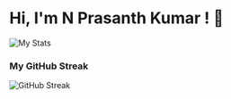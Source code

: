 
# Hi, I'm N Prasanth Kumar ! 👋

![My Stats](https://github-readme-stats.vercel.app/api?username=N-PrasanthKumar&theme=vue-dark&show_icons=true&hide_border=true&count_private=true&custom_title_color=FF5733)

### My GitHub Streak

![GitHub Streak](https://github-readme-streak-stats.herokuapp.com/?user=N-PrasanthKumar&theme=vue-dark&hide_border=true)
<!--
**N-PrasanthKumar/N-PrasanthKumar** is a ✨ _special_ ✨ repository because its `README.md` (this file) appears on your GitHub profile.

Here are some ideas to get you started:

- 🔭 I’m currently working on ...
- 🌱 I’m currently learning ...
- 👯 I’m looking to collaborate on ...
- 🤔 I’m looking for help with ...
- 💬 Ask me about ...
- 📫 How to reach me: ...
- 😄 Pronouns: ...
- ⚡ Fun fact: ...
-->
